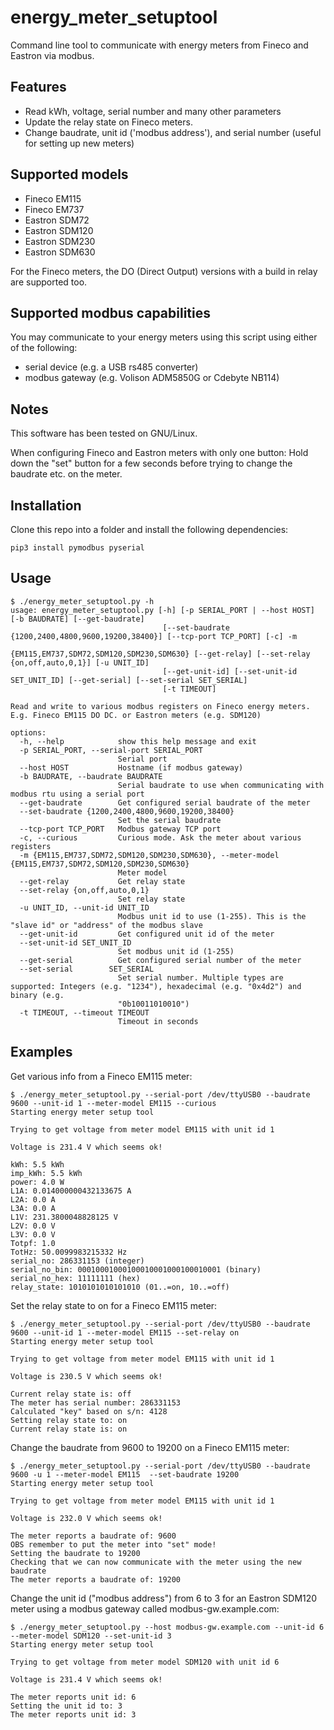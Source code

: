 # energy_meter_setuptool

Command line tool to communicate with energy meters from Fineco and Eastron via modbus.

## Features
- Read kWh, voltage, serial number and many other parameters
- Update the relay state on Fineco meters.
- Change baudrate, unit id ('modbus address'), and serial number (useful for setting up new meters)

## Supported models
- Fineco EM115
- Fineco EM737
- Eastron SDM72
- Eastron SDM120
- Eastron SDM230
- Eastron SDM630

For the Fineco meters, the DO (Direct Output) versions with a build in relay are supported too.

## Supported modbus capabilities
You may communicate to your energy meters using this script using either of the following:

- serial device (e.g. a USB rs485 converter)
- modbus gateway (e.g. Volison ADM5850G or Cdebyte NB114)

## Notes
This software has been tested on GNU/Linux.

When configuring Fineco and Eastron meters with only one button: Hold down the "set" button for a few seconds before trying to change the baudrate etc. on the meter.

## Installation
Clone this repo into a folder and install the following dependencies:

```
pip3 install pymodbus pyserial
```

## Usage
```
$ ./energy_meter_setuptool.py -h
usage: energy_meter_setuptool.py [-h] [-p SERIAL_PORT | --host HOST] [-b BAUDRATE] [--get-baudrate]
                                  [--set-baudrate {1200,2400,4800,9600,19200,38400}] [--tcp-port TCP_PORT] [-c] -m
                                  {EM115,EM737,SDM72,SDM120,SDM230,SDM630} [--get-relay] [--set-relay {on,off,auto,0,1}] [-u UNIT_ID]
                                  [--get-unit-id] [--set-unit-id SET_UNIT_ID] [--get-serial] [--set-serial SET_SERIAL]
                                  [-t TIMEOUT]

Read and write to various modbus registers on Fineco energy meters. E.g. Fineco EM115 DO DC. or Eastron meters (e.g. SDM120)

options:
  -h, --help            show this help message and exit
  -p SERIAL_PORT, --serial-port SERIAL_PORT
                        Serial port
  --host HOST           Hostname (if modbus gateway)
  -b BAUDRATE, --baudrate BAUDRATE
                        Serial baudrate to use when communicating with modbus rtu using a serial port
  --get-baudrate        Get configured serial baudrate of the meter
  --set-baudrate {1200,2400,4800,9600,19200,38400}
                        Set the serial baudrate
  --tcp-port TCP_PORT   Modbus gateway TCP port
  -c, --curious         Curious mode. Ask the meter about various registers
  -m {EM115,EM737,SDM72,SDM120,SDM230,SDM630}, --meter-model {EM115,EM737,SDM72,SDM120,SDM230,SDM630}
                        Meter model
  --get-relay           Get relay state
  --set-relay {on,off,auto,0,1}
                        Set relay state
  -u UNIT_ID, --unit-id UNIT_ID
                        Modbus unit id to use (1-255). This is the "slave id" or "address" of the modbus slave
  --get-unit-id         Get configured unit id of the meter
  --set-unit-id SET_UNIT_ID
                        Set modbus unit id (1-255)
  --get-serial          Get configured serial number of the meter
  --set-serial        SET_SERIAL
                        Set serial number. Multiple types are supported: Integers (e.g. "1234"), hexadecimal (e.g. "0x4d2") and binary (e.g.
                        "0b10011010010")
  -t TIMEOUT, --timeout TIMEOUT
                        Timeout in seconds
```

## Examples
Get various info from a Fineco EM115 meter:
```
$ ./energy_meter_setuptool.py --serial-port /dev/ttyUSB0 --baudrate 9600 --unit-id 1 --meter-model EM115 --curious
Starting energy meter setup tool

Trying to get voltage from meter model EM115 with unit id 1 

Voltage is 231.4 V which seems ok!

kWh: 5.5 kWh
imp_kWh: 5.5 kWh
power: 4.0 W
L1A: 0.014000000432133675 A
L2A: 0.0 A
L3A: 0.0 A
L1V: 231.3800048828125 V
L2V: 0.0 V
L3V: 0.0 V
Totpf: 1.0 
TotHz: 50.0099983215332 Hz
serial_no: 286331153 (integer)
serial_no_bin: 00010001000100010001000100010001 (binary)
serial_no_hex: 11111111 (hex)
relay_state: 1010101010101010 (01..=on, 10..=off)
```

Set the relay state to on for a Fineco EM115 meter:
```
$ ./energy_meter_setuptool.py --serial-port /dev/ttyUSB0 --baudrate 9600 --unit-id 1 --meter-model EM115 --set-relay on
Starting energy meter setup tool

Trying to get voltage from meter model EM115 with unit id 1 

Voltage is 230.5 V which seems ok!

Current relay state is: off
The meter has serial number: 286331153
Calculated "key" based on s/n: 4128
Setting relay state to: on
Current relay state is: on
```

Change the baudrate from 9600 to 19200 on a Fineco EM115 meter:

```
$ ./energy_meter_setuptool.py --serial-port /dev/ttyUSB0 --baudrate 9600 -u 1 --meter-model EM115  --set-baudrate 19200
Starting energy meter setup tool

Trying to get voltage from meter model EM115 with unit id 1 

Voltage is 232.0 V which seems ok!

The meter reports a baudrate of: 9600
OBS remember to put the meter into "set" mode!
Setting the baudrate to 19200
Checking that we can now communicate with the meter using the new baudrate
The meter reports a baudrate of: 19200
```

Change the unit id ("modbus address") from 6 to 3 for an Eastron SDM120 meter using a modbus gateway called modbus-gw.example.com:
```
$ ./energy_meter_setuptool.py --host modbus-gw.example.com --unit-id 6 --meter-model SDM120 --set-unit-id 3
Starting energy meter setup tool

Trying to get voltage from meter model SDM120 with unit id 6 

Voltage is 231.4 V which seems ok!

The meter reports unit id: 6
Setting the unit id to: 3
The meter reports unit id: 3
```

